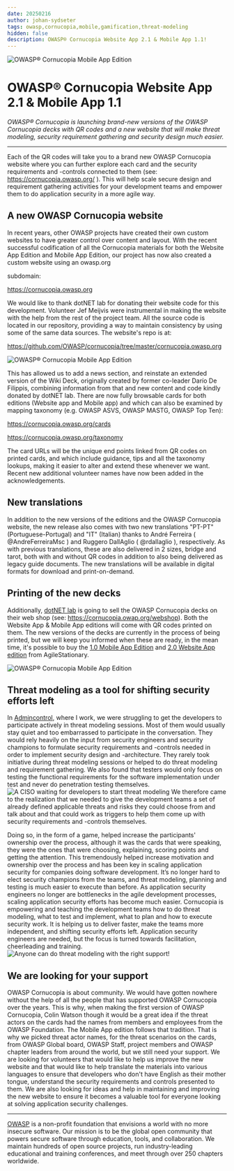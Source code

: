 ```yaml
---
date: 20250216
author: johan-sydseter
tags: owasp,cornucopia,mobile,gamification,threat-modeling
hidden: false
description: OWASP® Cornucopia Website App 2.1 & Mobile App 1.1!
---
```

![OWASP® Cornucopia Mobile App Edition](new-release.jpeg)

# OWASP® Cornucopia Website App 2.1 & Mobile App 1.1

_OWASP® Cornucopia is launching brand-new versions of the OWASP Cornucopia decks with QR codes and a new website that will make threat modeling, security requirement gathering and security design much easier._

----------------------------------------------------------------------------------------------------------------------------------------------------------------------------------------------

Each of the QR codes will take you to a brand new OWASP Cornucopia website where you can further explore each card and the security requirements and -controls connected to them  (see: <https://cornucopia.owasp.org/> ).
This will help scale secure design and requirement gathering activities for your development teams and empower them to do application security in a more agile way.

## A new OWASP Cornucopia website

In recent years, other OWASP projects have created their own custom websites to have greater control over content and layout. With the recent successful codification of all the Cornucopia materials for both the Website App Edition and Mobile App Edition, our project has now also created a custom website using an owasp.org

subdomain:

<https://cornucopia.owasp.org>

We would like to thank dotNET lab for donating their website code for this development. Volunteer Jef Meijvis were instrumental in making the website with the help from the rest of the project team. All the source code is located in our repository, providing a way to maintain consistency by using some of the same data sources. The website's repo is at:

<https://github.com/OWASP/cornucopia/tree/master/cornucopia.owasp.org>

![OWASP® Cornucopia Mobile App Edition](88hocuor5xffejhqn9pj.jpg)

This has allowed us to add a news section, and reinstate an extended version of the Wiki Deck, originally created by former co-leader Darío De Filippis, combining information from that and new content and code kindly donated by dotNET lab. There are now fully browsable cards for both editions (Website app and Mobile app) and which can also be examined by mapping taxonomy (e.g. OWASP ASVS, OWASP MASTG, OWASP Top Ten):

<https://cornucopia.owasp.org/cards>

<https://cornucopia.owasp.org/taxonomy>

The card URLs will be the unique end points linked from QR codes on printed cards, and which include guidance, tips and all the taxonomy lookups, making it easier to alter and extend these whenever we want. Recent new additional volunteer names have now been added in the acknowledgements.

## New translations

In addition to the new versions of the editions and the OWASP Cornucopia website, the new release also comes with two new translations "PT-PT" (Portuguese-Portugal) and "IT" (Italian) thanks to André Ferreira ( @AndreFerreiraMsc ) and Ruggero DallAglio ( @rdallaglio ), respectively. As with previous translations, these are also delivered in 2 sizes, bridge and tarot, both with and without QR codes in addition to also being delivered as legacy guide documents. The new translations will be available in digital formats for download and print-on-demand.

## Printing of the new decks

Additionally, [dotNET lab](https://dotnetlab.eu/) is going to sell the OWASP Cornucopia decks on their web shop (see: <https://cornucopia.owap.org/webshop>). Both the Website App & Mobile App editions will come with QR codes printed on them.
The new versions of the decks are currently in the process of being printed, but we will keep you informed when these are ready, in the mean time, it's possible to buy the [1.0 Mobile App Edition](https://agilestationery.com/products/owasp-cornucopia-mobile-app-edition-threat-modeling-cards?pr_prod_strat=jac&pr_rec_id=86844c1b8&pr_rec_pid=9497729237285&pr_ref_pid=4756732510279&pr_seq=uniform) and [2.0 Website App edition](https://agilestationery.com/products/owasp-cornucopia-2-0-website-app-edition-threat-modeling-cards?pr_prod_strat=e5_desc&pr_rec_id=86844c1b8&pr_rec_pid=9488500654373&pr_ref_pid=4756732510279&pr_seq=uniform) from AgileStationary.

![OWASP® Cornucopia Mobile App Edition](1ipei39zup4rku99eg8x.jpg)

## Threat modeling as a tool for shifting security efforts left

In [Admincontrol](https://admincontrol.com/), where I work, we were struggling to get the developers to participate actively in threat modeling sessions. Most of them would usually stay quiet and too embarrassed to participate in the conversation. They would rely heavily on the input from security engineers and security champions to formulate security requirements and -controls needed in order to implement security design and -architecture.
They rarely took initiative during threat modeling sessions or helped to do threat modeling and requirement gathering. We also found that testers would only focus on testing the functional requirements for the software implementation under test and never do penetration testing themselves.
![A CISO waiting for developers to start threat modeling](z3m5opolajoemifjjpa2.jpg)
We therefore came to the realization that we needed to give the development teams a set of already defined applicable threats and risks they could choose from and talk about and that could work as triggers to help them come up with security requirements and -controls themselves.

Doing so, in the form of a game, helped increase the participants' ownership over the process, although it was the cards that were speaking, they were the ones that were choosing, explaining, scoring points and getting the attention.
This tremendously helped increase motivation and ownership over the process and has been key in scaling application security for companies doing software development. It’s no longer hard to elect security champions from the teams, and threat modeling, planning and testing is much easier to execute than before.
As application security engineers no longer are bottlenecks in the agile development processes, scaling application security efforts has become much easier. Cornucopia is empowering and teaching the development teams how to do threat modeling, what to test and implement, what to plan and how to execute security work. It is helping us to deliver faster, make the teams more independent, and shifting security efforts left. Application security engineers are needed, but the focus is turned towards facilitation, cheerleading and training.
![Anyone can do threat modeling with the right support!](e1a12zg3g57d17aqjkpr.jpg)

## We are looking for your support

OWASP Cornucopia is about community. We would have gotten nowhere without the help of all the people that has supported OWASP Cornucopia over the years. This is why, when making the first version of OWASP Cornucopia, Colin Watson though it would be a great idea if the threat actors on the cards had the names from members and employees from the OWASP Foundation. The Mobile App edition follows that tradition. That is why we picked threat actor names, for the threat scenarios on the cards, from OWASP Global board, OWASP Staff, project members and OWASP chapter leaders from around the world, but we still need your support. We are looking for volunteers that would like to help us improve the new website and that would like to help translate the materials into various languages to ensure that developers who don't have English as their mother tongue, understand the security requirements and controls presented to them. We are also looking for ideas and help in maintaining and improving the new website to ensure it becomes a valuable tool for everyone looking at solving application security challenges.

----------------------------------------------------------------------------------------------------------------------------------------------------------------------------------------------
[OWASP](https://owasp.org) is a non-profit foundation that envisions a world with no more insecure software. Our mission is to be the global open community that powers secure software through education, tools, and collaboration. We maintain hundreds of open source projects, run industry-leading educational and training conferences, and meet through over 250 chapters worldwide.
